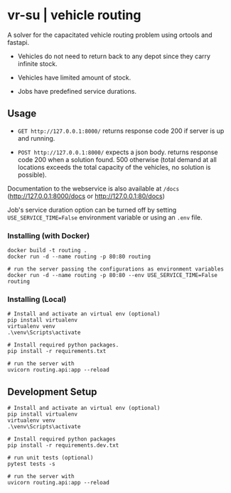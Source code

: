 # vr-su | vehicle routing

A solver for the capacitated vehicle routing problem using ortools and fastapi.

* Vehicles do not need to return back to any depot since they carry infinite stock.    

* Vehicles have limited amount of stock.

* Jobs have predefined service durations.

## Usage

* `GET http://127.0.0.1:8000/` returns response code 200 if server is up and running.

* `POST http://127.0.0.1:8000/` expects a json body. returns response code 200 when a solution found. 500 otherwise (total demand at all locations exceeds the total capacity of the vehicles, no solution is possible).
  

Documentation to the webservice is also available at `/docs` (http://127.0.0.1:8000/docs or http://127.0.0.1:80/docs)

Job's service duration option can be turned off by setting `USE_SERVICE_TIME=False` environment variable or using an `.env` file.

### Installing (with Docker)

```
docker build -t routing .
docker run -d --name routing -p 80:80 routing

# run the server passing the configurations as environment variables
docker run -d --name routing -p 80:80 --env USE_SERVICE_TIME=False routing

```

### Installing (Local)

```
# Install and activate an virtual env (optional)
pip install virtualenv
virtualenv venv
.\venv\Scripts\activate
```

```
# Install required python packages.
pip install -r requirements.txt

# run the server with
uvicorn routing.api:app --reload
```


## Development Setup

```
# Install and activate an virtual env (optional)
pip install virtualenv
virtualenv venv
.\venv\Scripts\activate
```

```
# Install required python packages
pip install -r requirements.dev.txt

# run unit tests (optional)
pytest tests -s

# run the server with
uvicorn routing.api:app --reload

```

## 
